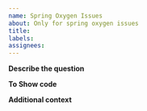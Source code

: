 ```yaml
---
name: Spring Oxygen Issues
about: Only for spring oxygen issues
title:
labels:
assignees:
---
```


<!--
!!! Thanks for taking the time to create an issue. A clear and concise description of what the question is. !!!
-->
**Describe the question**


<!--
!!! For show your code. !!!
-->
**To Show code**


<!--
!!! Add any other context about the problem here. !!!
-->
**Additional context**
